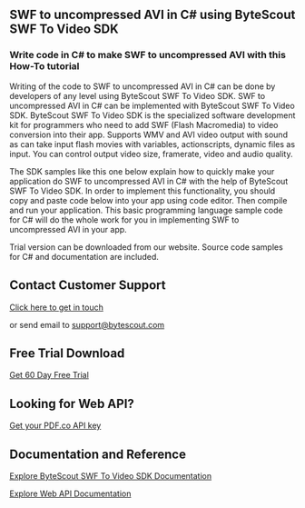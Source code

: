 ## SWF to uncompressed AVI in C# using ByteScout SWF To Video SDK

### Write code in C# to make SWF to uncompressed AVI with this How-To tutorial

Writing of the code to SWF to uncompressed AVI in C# can be done by developers of any level using ByteScout SWF To Video SDK. SWF to uncompressed AVI in C# can be implemented with ByteScout SWF To Video SDK. ByteScout SWF To Video SDK is the specialized software development kit for programmers who need to add SWF (Flash Macromedia) to video conversion into their app. Supports WMV and AVI video output with sound as can take input flash movies with variables, actionscripts, dynamic files as input. You can control output video size, framerate, video and audio quality.

The SDK samples like this one below explain how to quickly make your application do SWF to uncompressed AVI in C# with the help of ByteScout SWF To Video SDK. In order to implement this functionality, you should copy and paste code below into your app using code editor. Then compile and run your application. This basic programming language sample code for C# will do the whole work for you in implementing SWF to uncompressed AVI in your app.

Trial version can be downloaded from our website. Source code samples for C# and documentation are included.

## Contact Customer Support

[Click here to get in touch](https://bytescout.zendesk.com/hc/en-us/requests/new?subject=ByteScout%20SWF%20To%20Video%20SDK%20Question)

or send email to [support@bytescout.com](mailto:support@bytescout.com?subject=ByteScout%20SWF%20To%20Video%20SDK%20Question) 

## Free Trial Download

[Get 60 Day Free Trial](https://bytescout.com/download/web-installer?utm_source=github-readme)

## Looking for Web API? 

[Get your PDF.co API key](https://pdf.co/documentation/api?utm_source=github-readme)

## Documentation and Reference

[Explore ByteScout SWF To Video SDK Documentation](https://bytescout.com/documentation/index.html?utm_source=github-readme)

[Explore Web API Documentation](https://pdf.co/documentation/api?utm_source=github-readme)